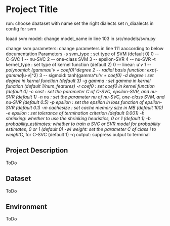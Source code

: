 # Project Title

run:
choose daataset with name
set the right dialects
set n_diaalects in config for svm

loaad svm model:
change model_name in line 103 in src/models/svm.py

change svm parameters:
change parameters in line 111 aaccording to below documentation
Parameters
        -s svm_type : set type of SVM (default 0)
            0 -- C-SVC
            1 -- nu-SVC
            2 -- one-class SVM
            3 -- epsilon-SVR
            4 -- nu-SVR
        -t kernel_type : set type of kernel function (default 2)
            0 -- linear: u'*v
            1 -- polynomial: (gamma*u'*v + coef0)^degree
            2 -- radial basis function: exp(-gamma*|u-v|^2)
            3 -- sigmoid: tanh(gamma*u'*v + coef0)
        -d degree : set degree in kernel function (default 3)
        -g gamma : set gamma in kernel function (default 1/num_features)
        -r coef0 : set coef0 in kernel function (default 0)
        -c cost : set the parameter C of C-SVC, epsilon-SVR, and nu-SVR (default 1)
        -n nu : set the parameter nu of nu-SVC, one-class SVM, and nu-SVR (default 0.5)
        -p epsilon : set the epsilon in loss function of epsilon-SVR (default 0.1)
        -m cachesize : set cache memory size in MB (default 100)
        -e epsilon : set tolerance of termination criterion (default 0.001)
        -h shrinking: whether to use the shrinking heuristics, 0 or 1 (default 1)
        -b probability_estimates: whether to train a SVC or SVR model for probability estimates, 0 or 1 (default 0)
        -wi weight: set the parameter C of class i to weight*C, for C-SVC (default 1)
        -q output: suppress output to terminal
## Project Description
ToDo

## Dataset
ToDo

## Environment
ToDo

